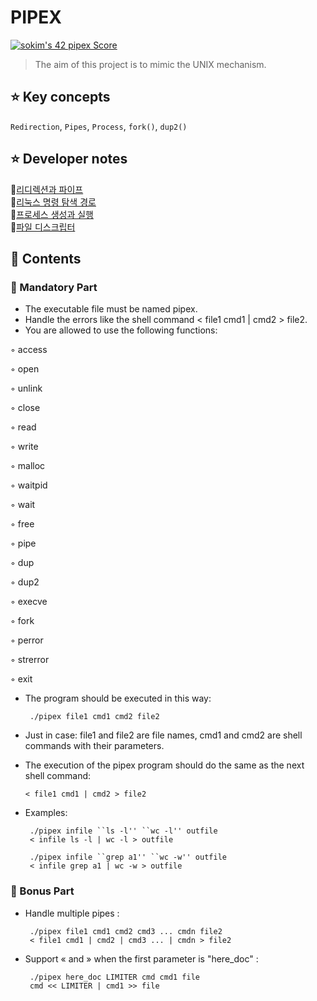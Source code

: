 # PIPEX

[![sokim's 42 pipex Score](https://badge42.vercel.app/api/v2/cl1sxc9pb003009jgq7f86utb/project/2209830)](https://github.com/JaeSeoKim/badge42)

> The aim of this project is to mimic the UNIX mechanism.

## ⭐ Key concepts
`Redirection`, `Pipes`, `Process`, `fork()`, `dup2()`


## ⭐ Developer notes
🔗[리디렉션과 파이프](https://love-every-moment.tistory.com/52)
</br>
🔗[리눅스 명령 탐색 경로](https://love-every-moment.tistory.com/54)
</br>
🔗[프로세스 생성과 실행](https://love-every-moment.tistory.com/53)
</br>
🔗[파일 디스크립터](https://love-every-moment.tistory.com/45)
</br>


## 🚀 Contents

### 🚩 Mandatory Part
- The executable file must be named pipex.
- Handle the errors like the shell command < file1 cmd1 | cmd2 > file2.
- You are allowed to use the following functions:

◦ access 

◦ open

◦ unlink

◦ close

◦ read

◦ write

◦ malloc

◦ waitpid

◦ wait

◦ free

◦ pipe

◦ dup

◦ dup2

◦ execve

◦ fork

◦ perror

◦ strerror

◦ exit



- The program should be executed in this way:

       ./pipex file1 cmd1 cmd2 file2

- Just in case: file1 and file2 are file names, cmd1 and cmd2 are shell commands with their parameters.
- The execution of the pipex program should do the same as the next shell command:

      < file1 cmd1 | cmd2 > file2

- Examples:

       ./pipex infile ``ls -l'' ``wc -l'' outfile
       < infile ls -l | wc -l > outfile
       
       ./pipex infile ``grep a1'' ``wc -w'' outfile
       < infile grep a1 | wc -w > outfile


### 🚩 Bonus Part

- Handle multiple pipes :

       ./pipex file1 cmd1 cmd2 cmd3 ... cmdn file2
       < file1 cmd1 | cmd2 | cmd3 ... | cmdn > file2
       
- Support « and » when the first parameter is "here_doc" :

       ./pipex here_doc LIMITER cmd cmd1 file
       cmd << LIMITER | cmd1 >> file
